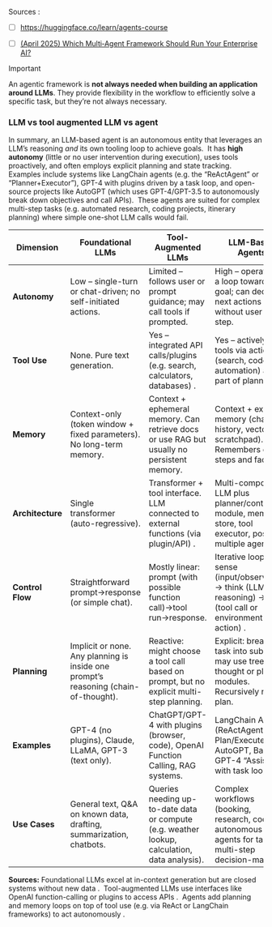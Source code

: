 

Sources : 

- [ ] https://huggingface.co/learn/agents-course
- [ ] [(April 2025) Which Multi‑Agent Framework Should Run Your Enterprise AI?](https://medium.com/@mpuig/which-multi-agent-framework-should-run-your-enterprise-ai-abdc8e09ad89)



> [!IMPORTANT]
An agentic framework is **not always needed when building an application around LLMs**. They provide flexibility in the workflow to efficiently solve a specific task, but they’re not always necessary.


### LLM vs tool augmented LLM vs agent   

In summary, an LLM-based agent is an autonomous entity that leverages an LLM’s reasoning _and_ its own tooling loop to achieve goals.  It has **high autonomy** (little or no user intervention during execution), uses tools proactively, and often employs explicit planning and state tracking.  Examples include systems like LangChain agents (e.g. the “ReActAgent” or “Planner+Executor”), GPT-4 with plugins driven by a task loop, and open-source projects like AutoGPT (which uses GPT-4/GPT-3.5 to autonomously break down objectives and call APIs).  These agents are suited for complex multi-step tasks (e.g. automated research, coding projects, itinerary planning) where simple one-shot LLM calls would fail.

|**Dimension**|**Foundational LLMs**|**Tool-Augmented LLMs**|**LLM-Based Agents**|
|---|---|---|---|
|**Autonomy**|Low – single-turn or chat-driven; no self-initiated actions.|Limited – follows user or prompt guidance; may call tools if prompted.|High – operates in a loop toward a goal; can decide next actions without user each step.|
|**Tool Use**|None. Pure text generation.|Yes – integrated API calls/plugins (e.g. search, calculators, databases) .|Yes – actively uses tools via actions (search, code, UI automation) as part of planning .|
|**Memory**|Context-only (token window + fixed parameters). No long-term memory.|Context + ephemeral memory. Can retrieve docs or use RAG but usually no persistent memory.|Context + explicit memory (chat history, vector DB, scratchpad). Remembers earlier steps and facts.|
|**Architecture**|Single transformer (auto-regressive).|Transformer + tool interface. LLM connected to external functions (via plugin/API) .|Multi-component. LLM plus planner/controller module, memory store, tool executor, possibly multiple agents.|
|**Control Flow**|Straightforward prompt→response (or simple chat).|Mostly linear: prompt (with possible function call)→tool run→response.|Iterative loop: sense (input/observation) → think (LLM reasoning) → act (tool call or environment action) .|
|**Planning**|Implicit or none. Any planning is inside one prompt’s reasoning (chain-of-thought).|Reactive: might choose a tool call based on prompt, but no explicit multi-step planning.|Explicit: breaks task into subgoals, may use tree-of-thought or planner modules. Recursively refines plan.|
|**Examples**|GPT-4 (no plugins), Claude, LLaMA, GPT-3 (text only).|ChatGPT/GPT-4 with plugins (browser, code), OpenAI Function Calling, RAG systems.|LangChain Agents (ReActAgent, Plan/Execute), AutoGPT, BabyAGI, GPT-4 “Assistant” with task loops.|
|**Use Cases**|General text, Q&A on known data, drafting, summarization, chatbots.|Queries needing up-to-date data or compute (e.g. weather lookup, calculation, data analysis).|Complex workflows (booking, research, coding), autonomous agents for tasks, multi-step decision-making.|

**Sources:** Foundational LLMs excel at in-context generation but are closed systems without new data .  Tool-augmented LLMs use interfaces like OpenAI function-calling or plugins to access APIs .  Agents add planning and memory loops on top of tool use (e.g. via ReAct or LangChain frameworks) to act autonomously .

